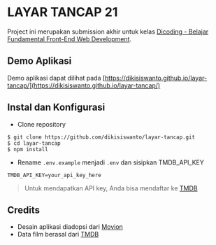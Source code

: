 # LAYAR TANCAP 21

Project ini merupakan submission akhir untuk kelas [Dicoding - Belajar Fundamental Front-End Web Development](https://dicoding.com/academies/163).

## Demo Aplikasi

Demo aplikasi dapat dilihat pada [https://dikisiswanto.github.io/layar-tancap/](https://dikisiswanto.github.io/layar-tancap/)

## Instal dan Konfigurasi

- Clone repository
```
$ git clone https://github.com/dikisiswanto/layar-tancap.git
$ cd layar-tancap
$ npm install
```

- Rename `.env.example` menjadi `.env` dan sisipkan TMDB_API_KEY

```
TMDB_API_KEY=your_api_key_here
```

> Untuk mendapatkan API key, Anda bisa mendaftar ke [TMDB](https://www.themoviedb.org)

## Credits

- Desain aplikasi diadopsi dari [Movion](https://movion.hiwijaya.com/)
- Data film berasal dari [TMDB](https://www.themoviedb.org)
